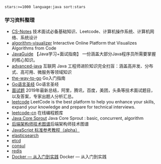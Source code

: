 ```
stars:>=1000 language:java sort:stars
```
### 学习资料整理
- [CS-Notes](https://github.com/CyC2018/CS-Notes)  技术面试必备基础知识、Leetcode、计算机操作系统、计算机网络、系统设计
- [algorithm-visualizer](https://github.com/algorithm-visualizer/algorithm-visualizer) Interactive Online Platform that Visualizes Algorithms from Code
- [JavaGuide](https://github.com/Snailclimb/JavaGuide) 【Java学习+面试指南】 一份涵盖大部分Java程序员所需要掌握的核心知识。
- [advanced-java](https://github.com/doocs/advanced-java) 互联网 Java 工程师进阶知识完全扫盲：涵盖高并发、分布式、高可用、微服务等领域知识
- [the-way-to-go](https://github.com/unknwon/the-way-to-go_ZH_CN/blob/master/eBook/directory.md) Go入门指南
- [Go语言圣经](https://books.studygolang.com/gopl-zh/) Go语言圣经
- [面试题](https://github.com/0voice/interview_internal_reference) 2019年最新总结，阿里，腾讯，百度，美团，头条等技术面试题目，以及答案，专家出题人分析汇总。
- [leetcode](https://leetcode.com) LeetCode is the best platform to help you enhance your skills, expand your knowledge and prepare for technical interviews.
- [leetcode-cn](https://leetcode-cn.com) 在线编程题库
- [Java Core Sprout](https://github.com/crossoverJie/JCSprout) Java Core Sprout : basic, concurrent, algorithm 
- [后端架构师技术图谱](https://github.com/xingshaocheng/architect-awesome)后端架构师技术图谱
- [JavaScript 标准参考教程（alpha）](http://javascript.ruanyifeng.com/)
- [elasticsearch](https://www.elastic.co/products/elasticsearch)
- [etcd](https://github.com/coreos/etcd)
- [consul](https://github.com/hashicorp/consul)
- [redis](https://github.com/antirez/redis)
- [Docker — 从入门到实践](https://docker_practice.gitee.io/zh-cn/) Docker — 从入门到实践


